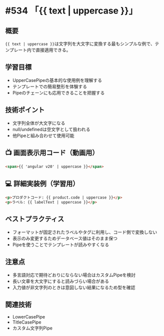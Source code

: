 # #534 「{{ text | uppercase }}」

## 概要
`{{ text | uppercase }}`は文字列を大文字に変換する最もシンプルな例で、テンプレート内で直接適用できる。

## 学習目標
- UpperCasePipeの基本的な使用例を理解する
- テンプレートでの簡易整形を体験する
- Pipeのチェーンにも応用できることを把握する

## 技術ポイント
- 文字列全体が大文字になる
- null/undefinedは空文字として扱われる
- 他Pipeと組み合わせて使用可能

## 📺 画面表示用コード（動画用）
```html
<span>{{ 'angular v20' | uppercase }}</span>
```

## 💻 詳細実装例（学習用）
```html
<p>プロダクトコード: {{ product.code | uppercase }}</p>
<p>ラベル: {{ labelText | uppercase }}</p>
```

## ベストプラクティス
- フォーマットが固定されたラベルやタグに利用し、コード側で変換しない
- 表示のみ変更するためデータベース値はそのまま保つ
- Pipeを使うことでテンプレートが読みやすくなる

## 注意点
- 多言語対応で期待どおりにならない場合はカスタムPipeを検討
- 長い文章を大文字にすると読みづらい場合がある
- 入力値が非文字列のときは意図しない結果になるため型を確認

## 関連技術
- LowerCasePipe
- TitleCasePipe
- カスタム文字列Pipe
